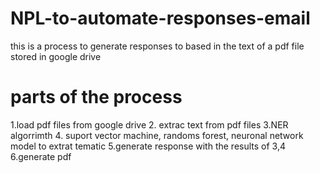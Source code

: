 # NPL-to-automate-responses-email
this is a process to generate responses to based in the text of a pdf file stored in google drive
# parts of the process
1.load pdf files from google drive
2. extrac text from  pdf files
3.NER algorrimth
4. suport vector machine, randoms forest, neuronal network model to  extrat tematic
5.generate response with the results of 3,4
6.generate pdf
